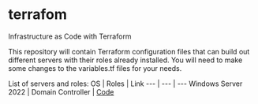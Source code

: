 # terrafom
Infrastructure as Code with Terraform

This repository will contain Terraform configuration files that can build out different servers with their roles already installed.
You will need to make some changes to the variables.tf files for your needs.

List of servers and roles:
OS | Roles | Link
--- | --- | ---
Windows Server 2022 | Domain Controller | [Code](https://github.com/chrysillis/infra-code/tree/main/windows-domain-controller)